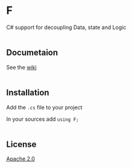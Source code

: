 # F
C# support for decoupling Data, state and Logic
<br><br>
## Documetaion

See the [wiki](https://github.com/kofifus/F/wiki)
<br><br>
## Installation

Add the `.cs` file to your project

In your sources add `using F;`
<br><br>
## License

[Apache 2.0](https://www.apache.org/licenses/LICENSE-2.0)




